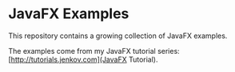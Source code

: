 # JavaFX Examples
This repository contains a growing collection of JavaFX examples. 

The examples come from my JavaFX tutorial series: [http://tutorials.jenkov.com](JavaFX Tutorial).

